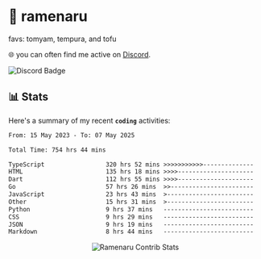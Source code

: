 # 🍜 ramenaru
favs: tomyam, tempura, and tofu

🌐 you can often find me active on [Discord](https://discordapp.com/users/503291004200157185).

![Discord Badge](https://dcbadge.vercel.app/api/shield/503291004200157185)

## 📊 Stats

Here's a summary of my recent **`coding`** activities:

<!--START_SECTION:waka-->

```txt
From: 15 May 2023 - To: 07 May 2025

Total Time: 754 hrs 44 mins

TypeScript                 320 hrs 52 mins >>>>>>>>>>>--------------   42.52 %
HTML                       135 hrs 18 mins >>>>---------------------   17.93 %
Dart                       112 hrs 55 mins >>>>---------------------   14.96 %
Go                         57 hrs 26 mins  >>-----------------------   07.61 %
JavaScript                 23 hrs 43 mins  >------------------------   03.14 %
Other                      15 hrs 31 mins  >------------------------   02.06 %
Python                     9 hrs 37 mins   -------------------------   01.27 %
CSS                        9 hrs 29 mins   -------------------------   01.26 %
JSON                       9 hrs 19 mins   -------------------------   01.24 %
Markdown                   8 hrs 44 mins   -------------------------   01.16 %
```

<!--END_SECTION:waka-->

<div style="text-align: center;">
   <img align="center" src="https://github-readme-streak-stats.herokuapp.com/?user=Ramenaru&theme=dark&card_width=520" alt="Ramenaru Contrib Stats" />
</div>

